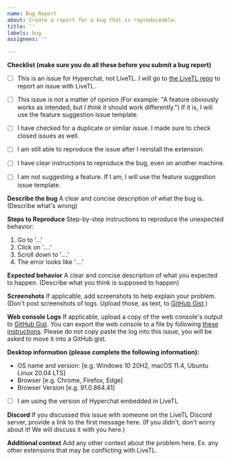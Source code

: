 ```yaml
---
name: Bug Report
about: Create a report for a bug that is reproduceable.
title: ''
labels: bug
assignees: ''

---
```


**Checklist (make sure you do all these before you submit a bug report)**
- [ ] This is an issue for Hyperchat, not LiveTL. I will go to [the LiveTL repo](https://github.com/LiveTL/LiveTL) to report an issue with LiveTL.
- [ ] This issue is not a matter of opinion (For example: "A feature obviously works as intended, but *I think* it should work differently.") If it is, I will use the feature suggestion issue template.
- [ ] I have checked for a duplicate or similar issue. I made sure to check closed issues as well. 
- [ ] I am still able to reproduce the issue after I reinstall the extension.
- [ ] I have clear instructions to reproduce the bug, even on another machine.
- [ ] I am not suggesting a feature. If I am, I will use the feature suggestion issue template.


**Describe the bug**
A clear and concise description of what the bug is. (Describe what's wrong)

**Steps to Reproduce**
Step-by-step instructions to reproduce the unexpected behavior:
1. Go to '...'
2. Click on '....'
3. Scroll down to '....'
4. The error looks like '....'

**Expected behavior**
A clear and concise description of what you expected to happen. (Describe what you think is supposed to happen)

**Screenshots**
If applicable, add screenshots to help explain your problem. (Don't post screenshots of logs. Upload those, as text, to [GitHub Gist](https://gist.github.com/).)

**Web console Logs** 
If applicable, upload a copy of the web console's output to [GitHub Gist](https://gist.github.com/). You can export the web console to a file by following [these instructions](https://support.shortpoint.com/support/solutions/articles/1000222881-save-browser-s-console-file).  Please do not copy paste the log into this issue, you will be asked to move it into a GitHub gist.

**Desktop information (please complete the following information):**
 - OS name and version: [e.g. Windows 10 20H2, macOS 11.4, Ubuntu Linux 20.04 LTS]
 - Browser [e.g. Chrome, Firefox, Edge]
 - Browser Version [e.g. 91.0.864.41]
 - [ ] I am using the version of Hyperchat embedded in LiveTL

**Discord**
If you discussed this issue with someone on the LiveTL Discord server, provide a link to the first message here. (If you didn't, don't worry about it! We will discuss it with you here.)

**Additional context**
Add any other context about the problem here. Ex. any other extensions that may be conflicting with LiveTL.
